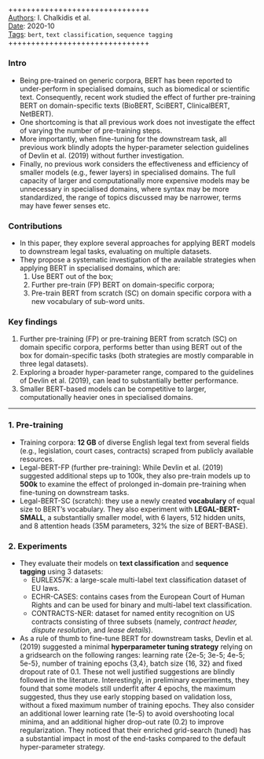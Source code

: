 ##

+++++++++++++++++++++++++++++++  
<ins>Authors</ins>: I. Chalkidis et al.  
<ins>Date</ins>: 2020-10  
<ins>Tags</ins>: `bert`, `text classification`, `sequence tagging`    
+++++++++++++++++++++++++++++++  


### Intro

- Being pre-trained on generic corpora, BERT has been reported to under-perform in specialised domains, such as biomedical or scientific text. Consequently, recent work studied the effect of further pre-training BERT on domain-specific texts (BioBERT, SciBERT, ClinicalBERT, NetBERT).
- One shortcoming is that all previous work does not investigate the effect of varying the number of pre-training steps.
- More importantly, when fine-tuning for the downstream task, all previous work blindly adopts the hyper-parameter selection guidelines of Devlin et al. (2019) without further investigation.
- Finally, no previous work considers the effectiveness and efficiency of smaller models (e.g., fewer layers) in specialised domains. The full capacity of larger and computationally more expensive models may be unnecessary in specialised domains, where syntax may be more standardized, the range of topics discussed may be narrower, terms may have fewer senses etc.


### Contributions

- In this paper, they explore several approaches for applying BERT models to downstream legal tasks, evaluating on multiple datasets.
- They propose a systematic investigation of the available strategies when applying BERT in specialised domains, which are:
  1. Use BERT out of the box;
  2. Further pre-train (FP) BERT on domain-specific corpora;
  3. Pre-train BERT from scratch (SC) on domain specific corpora with a new vocabulary of sub-word units.


### Key findings

1. Further pre-training (FP) or pre-training BERT from scratch (SC) on domain specific corpora, performs better than using BERT out of the box for domain-specific tasks (both strategies are mostly comparable in three legal datasets).
2. Exploring a broader hyper-parameter range, compared to the guidelines of Devlin et al. (2019), can lead to substantially better performance.
3. Smaller BERT-based models can be competitive to larger, computationally heavier ones in specialised domains.


***

### 1. Pre-training

- Training corpora: **12 GB** of diverse English legal text from several fields (e.g., legislation, court cases, contracts) scraped from publicly available resources.
- Legal-BERT-FP (further pre-training): While Devlin et al. (2019) suggested additional steps up to 100k, they also pre-train models up to **500k** to examine the effect of prolonged in-domain pre-training when fine-tuning on downstream tasks.
- Legal-BERT-SC (scratch): they use a newly created **vocabulary** of equal size to BERT’s vocabulary. They also experiment with **LEGAL-BERT-SMALL**, a substantially smaller model, with 6 layers, 512 hidden units, and 8 attention heads (35M parameters, 32% the size of BERT-BASE).

### 2. Experiments

- They evaluate their models on **text classification** and **sequence tagging** using 3 datasets:
  - EURLEX57K: a large-scale multi-label text classification dataset of EU laws.
  - ECHR-CASES: contains cases from the European Court of Human Rights and can be used for binary and multi-label text classification.
  - CONTRACTS-NER: dataset for named entity recognition on US contracts consisting of three subsets (namely, *contract header, dispute resolution*, and *lease details*).
- As a rule of thumb to fine-tune BERT for downstream tasks, Devlin et al. (2019) suggested a minimal **hyperparameter tuning strategy** relying on a gridsearch on the following ranges: learning rate {2e-5; 3e-5; 4e-5; 5e-5}, number of training epochs {3,4}, batch size {16, 32} and fixed dropout rate of 0.1. These not well justified suggestions are blindly followed in the literature. Interestingly, in preliminary experiments, they found that some models still underfit after 4 epochs, the maximum suggested, thus they use early stopping based on validation loss, without a fixed maximum number of training epochs. They also consider an additional lower learning rate (1e-5) to avoid overshooting local minima, and an additional higher drop-out rate (0.2) to improve regularization. They noticed that their enriched grid-search (tuned) has a substantial impact in most of the end-tasks compared to the default hyper-parameter strategy.
